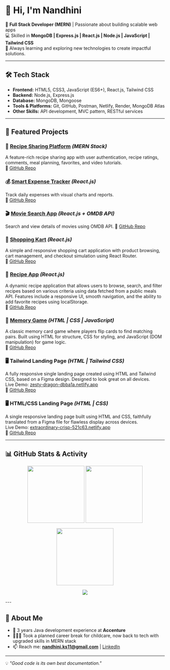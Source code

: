 # 👋 Hi, I'm Nandhini  

🚀 **Full Stack Developer (MERN)** | Passionate about building scalable web apps  
💻 Skilled in **MongoDB | Express.js | React.js | Node.js | JavaScript | Tailwind CSS**  
🌱 Always learning and exploring new technologies to create impactful solutions.  

---

## 🛠 Tech Stack  
- **Frontend:** HTML5, CSS3, JavaScript (ES6+), React.js, Tailwind CSS  
- **Backend:** Node.js, Express.js  
- **Database:** MongoDB, Mongoose  
- **Tools & Platforms:** Git, GitHub, Postman, Netlify, Render, MongoDB Atlas  
- **Other Skills:** API development, MVC pattern, RESTful services  

---

## 📌 Featured Projects  
### 🍲 [Recipe Sharing Platform](https://yummyhub-recipes.netlify.app/) *(MERN Stack)*  
A feature-rich recipe sharing app with user authentication, recipe ratings, comments, meal planning, favorites, and video tutorials.  
🔗 [GitHub Repo](https://github.com/nandhini-11-cmd/recipeSharingApp)  

### 💰 [Smart Expense Tracker](https://bucolic-druid-7443ff.netlify.app) *(React.js)*  
Track daily expenses with visual charts and reports.  
🔗 [GitHub Repo](https://github.com/nandhini-11-cmd/income_expenses_tracker)

### 🎬 [Movie Search App](https://bright-bonbon-041f68.netlify.app) *(React.js + OMDB API)*  
Search and view details of movies using OMDB API. 
🔗 [GitHub Repo](https://github.com/nandhini-11-cmd/search_movie_app)

### 🛒 [Shopping Kart](https://hilarious-donut-7f43fb.netlify.app) *(React.js)*  
A simple and responsive shopping cart application with product browsing, cart management, and checkout simulation using React Router.  
🔗 [GitHub Repo](https://github.com/nandhini-11-cmd/shopify_router)  

### 🍲 [Recipe App](https://lucky-pegasus-eb9526.netlify.app) *(React.js)*  
A dynamic recipe application that allows users to browse, search, and filter recipes based on various criteria using data fetched from a public meals API. Features include a responsive UI, smooth navigation, and the ability to add favorite recipes using localStorage.  
🔗 [GitHub Repo](https://github.com/nandhini-11-cmd/recipe_app) 

### 🧠 [Memory Game](https://benevolent-conkies-55a639.netlify.app) *(HTML | CSS | JavaScript)*  
A classic memory card game where players flip cards to find matching pairs. Built using HTML for structure, CSS for styling, and JavaScript (DOM manipulation) for game logic.  
🔗 [GitHub Repo](https://github.com/nandhini-11-cmd/MINI_PROJECT_1)  

### 🖥️ Tailwind Landing Page *(HTML | Tailwind CSS)*  
A fully responsive single landing page created using HTML and Tailwind CSS, based on a Figma design. Designed to look great on all devices.  
Live Demo: [zesty-dragon-dbba1a.netlify.app](https://zesty-dragon-dbba1a.netlify.app/)  
🔗 [GitHub Repo](https://github.com/nandhini-11-cmd/GUVI_TAST2_TAILWIND/)

### 🖥️ HTML/CSS Landing Page *(HTML | CSS)*  
A single responsive landing page built using HTML and CSS, faithfully translated from a Figma file for flawless display across devices.  
Live Demo: [extraordinary-crisp-521c63.netlify.app](https://extraordinary-crisp-521c63.netlify.app/)  
🔗 [GitHub Repo](https://github.com/nandhini-11-cmd/GUVI_ASSIGN1_HTML_CSS/)

---

## 📊 GitHub Stats & Activity

<p align="center">
  <!-- GitHub Stats -->
  <img src="https://github-readme-stats.vercel.app/api?username=nandhini-11-cmd&show_icons=true&theme=radical&bg_color=0d1117&title_color=ff6ec7&icon_color=ffd700&text_color=ffffff&hide_border=false&border_radius=8" height="180em" />
  
  <!-- Top Languages -->
  <img src="https://github-readme-stats.vercel.app/api/top-langs/?username=nandhini-11-cmd&layout=compact&theme=radical&bg_color=0d1117&title_color=ff6ec7&text_color=ffffff&hide_border=false&border_radius=8" height="180em" />
</p>

<p align="center">
  <!-- Streak Stats -->
  <img src="https://streak-stats.demolab.com?user=nandhini-11-cmd&theme=radical&hide_border=false&border_radius=8" height="180em" />
</p>

<p align="center">
  <!-- Contribution Graph -->
  <img src="https://github-readme-activity-graph.vercel.app/graph?username=nandhini-11-cmd&theme=react-dark&hide_border=false&area=true" />
</p>
---

## 🌟 About Me  
- 🎯 3 years Java development experience at **Accenture**  
- 👩‍👧‍👦 Took a planned career break for childcare, now back to tech with upgraded skills in MERN stack  
- 📫 Reach me: **nandhini.ks11@gmail.com** | [LinkedIn](https://www.linkedin.com/in/nandhiniks-mern)  

---

💡 *"Good code is its own best documentation."* 
